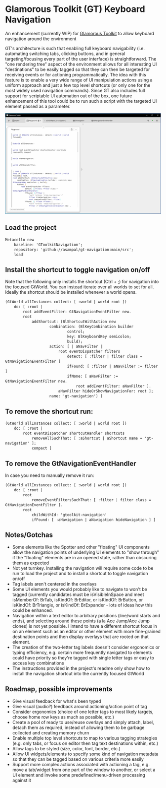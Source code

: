 # Glamorous Toolkit (GT) Keyboard Navigation

An enhancement (currently WIP) for [Glamorous Toolkit](https://gtoolkit.com) to allow keyboard navigation around the environment

GT's architecture is such that enabling full keyboard navigability (i.e. automating switching tabs, clicking buttons, and in general targeting/focusing every part of the user interface) is straightforward. The "one rendering tree" aspect of the environment allows for all interesting UI "destinations" to be easily tagged so that they can then be targeted for receiving events or for actioning programmatically. The idea with this feature is to enable a very wide range of UI manipulation actions using a uniform approach and just a few top level shortcuts (or only one for the most widely used navigation commands). Since GT also includes full support for scriptable UI automation out of the box, one future enhancement of this tool could be to run such a script with the targeted UI element passed as a parameter.

![Navigation Screencast](./GT-navigation.gif)

## Load the project

```smalltalk
Metacello new
	baseline: 'GToolkitNavigation';
	repository: 'github://asampal/gt-navigation:main/src';
	load
```

## Install the shortcut to toggle navigation on/off

Note that the following only installs the shortcut (Ctrl + ;) for navigation into the focused GtWorld. You can instead iterate over all worlds to set for all. Ideally the shortcut should be installed whenever a world opens.

```smalltalk
(GtWorld allInstances collect: [ :world | world root ])
	do: [ :root | 
		root addEventFilter: GtNavigationEventFilter new.
		root
			addShortcut: (BlShortcutWithAction new
					combination: (BlKeyCombination builder
							control;
							key: BlKeyboardKey semicolon;
							build);
					action: [ | aNavFilter |
						root eventDispatcher filters
							detect: [ :filter | filter class = GtNavigationEventFilter ]
							ifFound: [ :filter | aNavFilter := filter ]
							ifNone: [ aNavFilter := GtNavigationEventFilter new.
								root addEventFilter: aNavFilter ].
						aNavFilter hideOrShowNavigationFor: root ];
					name: 'gt-navigation') ]
```

## To remove the shortcut run:

```smalltalk
(GtWorld allInstances collect: [ :world | world root ])
	do: [ :root | 
		root eventDispatcher shortcutHandler shortcuts
			removeAllSuchThat: [ :aShortcut | aShortcut name = 'gt-navigation' ];
			compact ]
```

## To remove the GtNavigationEventHandler

In case you need to manually remove it run:

```smalltalk
(GtWorld allInstances collect: [ :world | world root ])
	do: [ :root | 
		root
			removeEventFiltersSuchThat: [ :filter | filter class = GtNavigationEventFilter ].
		root
			childWithId: 'gtoolkit-navigation'
			ifFound: [ :aNavigation | aNavigation hideNavigation ] ]
```

## Notes/Gotchas

- Some elements like the Spotter and other "floating" UI components allow the navigation points of underlying UI elements to "show through" if the "floating" elements are in an opened state, rather than obscuring them as expected
- Not yet turnkey. Installing the navigation will require some code to be run to load the project and to install a shortcut to toggle navigation on/off
- Tag labels aren't centered in the overlays
- Some UI elements you would probably like to navigate to won't be tagged (currently candidates must be isVisibleInSpace and meet isMemberOf: BrTab,  isKindOf: BrEditor, or isKindOf: BrButton, or isKindOf: BrTriangle, or isKindOf: BrExpander - lots of ideas how this could be enhanced.
- Navigation within a text editor to arbitrary positions (line/word starts and ends), and selecting around these points (a la  Ace Jump/Ace Jump clones) is not yet possible. I intend to have a different shortcut focus in on an element such as an editor or other element with more fine-grained destination points and then display overlays that are rooted on that element.
- The creation of the two-letter tag labels doesn't consider ergonomics or typing efficiency, e.g. certain more frequently navigated to elements could have priority so they're tagged with single letter tags or easy to access key combinations
- The instructions provided in the project's readme only show how to install the navigation shortcut into the currently focused GtWorld

## Roadmap, possible improvements

- Give visual feedback for what's been typed
- Give visual (audio?) feedback around actioning/action point of tag
- Consider ergonomics (choice of one letter tags to most likely targets, choose home row keys as much as possible, etc.)
- Create a pool of ready to use/reuse overlays and simply attach, label, detach them as required, instead of allowing them to be garbage collected and creating memory churn
- Enable multiple top level shortcuts to map to various tagging strategies (e.g. only tabs, or focus on editor then tag text destinations within, etc.)
- Allow tags to be styled (size, color, font, border, etc.)
- Allow UI widgets/elements to specify some kind of navigation metadata so that they can be tagged based on various criteria more easily
- Support more complex actions associated with actioning a tag, e.g. move a tab/widget from one part of the window to another, or select a UI element and invoke some predefined/menu-driven processing against it
